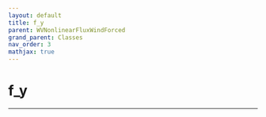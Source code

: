 ```yaml
---
layout: default
title: f_y
parent: WVNonlinearFluxWindForced
grand_parent: Classes
nav_order: 3
mathjax: true
---
```


#  f_y




---

